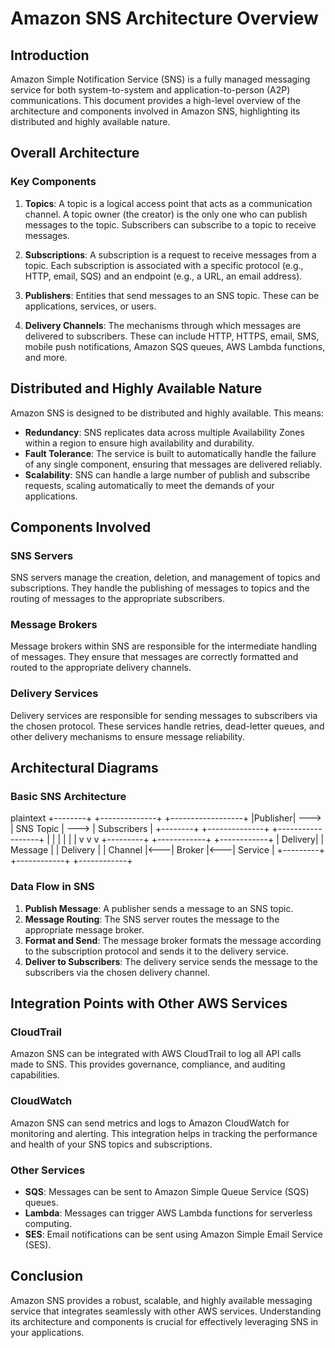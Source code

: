 # Amazon SNS Architecture Overview

## Introduction

Amazon Simple Notification Service (SNS) is a fully managed messaging service for both system-to-system and application-to-person (A2P) communications. This document provides a high-level overview of the architecture and components involved in Amazon SNS, highlighting its distributed and highly available nature.

## Overall Architecture

### Key Components

1. **Topics**: A topic is a logical access point that acts as a communication channel. A topic owner (the creator) is the only one who can publish messages to the topic. Subscribers can subscribe to a topic to receive messages.

2. **Subscriptions**: A subscription is a request to receive messages from a topic. Each subscription is associated with a specific protocol (e.g., HTTP, email, SQS) and an endpoint (e.g., a URL, an email address).

3. **Publishers**: Entities that send messages to an SNS topic. These can be applications, services, or users.

4. **Delivery Channels**: The mechanisms through which messages are delivered to subscribers. These can include HTTP, HTTPS, email, SMS, mobile push notifications, Amazon SQS queues, AWS Lambda functions, and more.

## Distributed and Highly Available Nature

Amazon SNS is designed to be distributed and highly available. This means:

- **Redundancy**: SNS replicates data across multiple Availability Zones within a region to ensure high availability and durability.
- **Fault Tolerance**: The service is built to automatically handle the failure of any single component, ensuring that messages are delivered reliably.
- **Scalability**: SNS can handle a large number of publish and subscribe requests, scaling automatically to meet the demands of your applications.

## Components Involved

### SNS Servers

SNS servers manage the creation, deletion, and management of topics and subscriptions. They handle the publishing of messages to topics and the routing of messages to the appropriate subscribers.

### Message Brokers

Message brokers within SNS are responsible for the intermediate handling of messages. They ensure that messages are correctly formatted and routed to the appropriate delivery channels.

### Delivery Services

Delivery services are responsible for sending messages to subscribers via the chosen protocol. These services handle retries, dead-letter queues, and other delivery mechanisms to ensure message reliability.

## Architectural Diagrams

### Basic SNS Architecture

plaintext
+--------+     +--------------+     +------------------+
|Publisher| ---> |  SNS Topic  | ---> |    Subscribers  |
+--------+     +--------------+     +------------------+
     |                  |                  |
     |                  |                  |
     v                  v                  v
+---------+    +------------+    +------------+
| Delivery|    |  Message   |    |   Delivery |
| Channel |<---|   Broker  |<---|   Service  |
+---------+    +------------+    +------------+


### Data Flow in SNS

1. **Publish Message**: A publisher sends a message to an SNS topic.
2. **Message Routing**: The SNS server routes the message to the appropriate message broker.
3. **Format and Send**: The message broker formats the message according to the subscription protocol and sends it to the delivery service.
4. **Deliver to Subscribers**: The delivery service sends the message to the subscribers via the chosen delivery channel.

## Integration Points with Other AWS Services

### CloudTrail

Amazon SNS can be integrated with AWS CloudTrail to log all API calls made to SNS. This provides governance, compliance, and auditing capabilities.

### CloudWatch

Amazon SNS can send metrics and logs to Amazon CloudWatch for monitoring and alerting. This integration helps in tracking the performance and health of your SNS topics and subscriptions.

### Other Services

- **SQS**: Messages can be sent to Amazon Simple Queue Service (SQS) queues.
- **Lambda**: Messages can trigger AWS Lambda functions for serverless computing.
- **SES**: Email notifications can be sent using Amazon Simple Email Service (SES).

## Conclusion

Amazon SNS provides a robust, scalable, and highly available messaging service that integrates seamlessly with other AWS services. Understanding its architecture and components is crucial for effectively leveraging SNS in your applications.